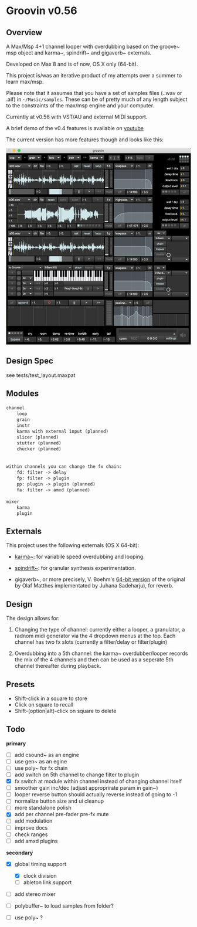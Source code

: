 # Groovin v0.56

## Overview

A Max/Msp 4+1 channel looper with overdubbing based on the groove~ msp object and karma~, spindrift~ and gigaverb~ externals.

Developed on Max 8 and is of now, OS X only (64-bit).

This project is/was an iterative product of my attempts over a summer to learn max/msp.

Please note that it assumes that you have a set of samples files (..wav or .aif) in `~/Music/samples`. These can be of pretty much of any length subject to the constraints of the max/msp engine and your computer.

Currently at v0.56 with VST/AU and external MIDI support. 

A brief demo of the v0.4 features is available on [youtube](https://youtu.be/sKZO_4qYpj0)

The current version has more features though and looks like this:

![groovin_v0.5](media/groovin_v05_screenshot.png)


## Design Spec

see tests/test_layout.maxpat



## Modules

```
channel
    loop
    grain
    instr
    karma with external input (planned)
    slicer (planned)
    stutter (planned)
    chucker (planned)


within channels you can change the fx chain:
    fd: filter -> delay
    fp: filter -> plugin
    pp: plugin -> plugin (planned)
    fa: filter -> amxd (planned)

mixer
    karma
    plugin
```

## Externals

This project uses the following externals (OS X 64-bit):

- [karma~](https://cycling74.com/tools/karma-samplerlooper-external): for variabile speed overdubbing and looping.

- [spindrift~](http://www.michaelnorris.info/software/spindrift): for granular synthesis experimentation. 

- gigaverb~, or more precisely, V. Boehm's [64-bit version](https://github.com/v7b1/gigaverb) of the original by Olaf Matthes implementated by Juhana Sadeharju), for reverb.


## Design

The design allows for:

1. Changing the type of channel: currently either a looper, a granulator, a radnom midi generator via the 4 dropdown menus at the top. Each channel has two fx slots (currently a filter/delay or filter/plugin)

2. Overdubbing into a 5th channel: the karma~ overdubber/looper records the mix of the 4 channels and then can be used as a seperate 5th channel thereafter during playback.


## Presets

- Shift-click in a square to store
- Click on square to recall
- Shift-(option|alt)-click on square to delete


## Todo

**primary**

- [ ] add csound~ as an engine
- [ ] use gen~ as an egine
- [ ] use poly~ for fx chain
- [ ] add switch on 5th channel to change filter to plugin
- [x] fx switch at module within channel instead of changing channel itself
- [ ] smoother gain inc/dec (adjust approprirate param in gain~)
- [ ] looper reverse button should actually reverse instead of going to -1
- [ ] normalize button size and ui cleanup
- [ ] more standalone polish
- [x] add per channel pre-fader pre-fx mute
- [ ] add modulation
- [ ] improve docs
- [ ] check ranges
- [ ] add amxd plugins

**secondary**

- [x] global timing support
	- [x] clock division
	- [ ] ableton link support
- [ ] add stereo mixer
- [ ] polybuffer~ to load samples from folder?
- [ ] use poly~ ?

